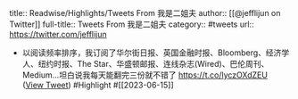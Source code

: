 title:: Readwise/Highlights/Tweets From 我是二姐夫
author:: [[@jefflijun on Twitter]]
full-title:: Tweets From 我是二姐夫
category:: #tweets
url:: https://twitter.com/jefflijun

- 以阅读频率排序，我订阅了华尔街日报、英国金融时报、Bloomberg、经济学人、纽约时报、The Star、华盛顿邮报、连线杂志(Wired)、巴伦周刊、Medium…坦白说我每天能翻完三份就不错了 https://t.co/lyczOXdZEU ([View Tweet](https://twitter.com/jefflijun/status/1669004439405854723)) #Highlight #[[2023-06-15]]